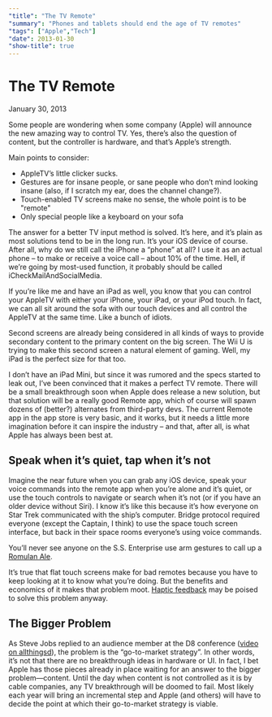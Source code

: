 ```yaml
---
"title": "The TV Remote"
"summary": "Phones and tablets should end the age of TV remotes"
"tags": ["Apple","Tech"]
"date": 2013-01-30
"show-title": true
---
```


# The TV Remote

<p class="datetime">January 30, 2013</p>

Some people are wondering when some company (Apple) will announce the new amazing way to control TV. Yes, there’s also the question of content, but the controller is hardware, and that’s Apple’s strength.

Main points to consider:

* AppleTV’s little clicker sucks.
* Gestures are for insane people, or sane people who don’t mind looking insane (also, if I scratch my ear, does the channel change?).
* Touch-enabled TV screens make no sense, the whole point is to be "remote"
* Only special people like a keyboard on your sofa

The answer for a better TV input method is solved. It’s here, and it’s plain as most solutions tend to be in the long run. It’s your iOS device of course. After all, why do we still call the iPhone a “phone” at all? I use it as an actual phone &ndash; to make or receive a voice call &ndash; about 10% of the time. Hell, if we’re going by most-used function, it probably should be called iCheckMailAndSocialMedia.

If you’re like me and have an iPad as well, you know that you can control your AppleTV with either your iPhone, your iPad, or your iPod touch. In fact, we can all sit around the sofa with our touch devices and all control the AppleTV at the same time. Like a bunch of idiots.

Second screens are already being considered in all kinds of ways to provide secondary content to the primary content on the big screen. The Wii U is trying to make this second screen a natural element of gaming. Well, my iPad is the perfect size for that too.

I don’t have an iPad Mini, but since it was rumored and the specs started to leak out, I’ve been convinced that it makes a perfect TV remote. There will be a small breakthrough soon when Apple does release a new solution, but that solution will be a really good Remote app, which of course will spawn dozens of (better?) alternates from third-party devs. The current Remote app in the app store is very basic, and it works, but it needs a little more imagination before it can inspire the industry &ndash; and that, after all, is what Apple has always been best at.

## Speak when it’s quiet, tap when it’s not

Imagine the near future when you can grab any iOS device, speak your voice commands into the remote app when you’re alone and it’s quiet, or use the touch controls to navigate or search when it’s not (or if you have an older device without Siri). I know it’s like this because it’s how everyone on Star Trek communicated with the ship’s computer. Bridge protocol required everyone (except the Captain, I think) to use the space touch screen interface, but back in their space rooms everyone’s using voice commands.

You’ll never see anyone on the S.S. Enterprise use arm gestures to call up a <a href="http://en.memory-alpha.org/wiki/Romulan_ale">Romulan Ale</a>.

It’s true that flat touch screens make for bad remotes because you have to keep looking at it to know what you’re doing. But the benefits and economics of it makes that problem moot. <a href="http://appleinsider.com/articles/12/05/03/apple_shows_continued_interest_in_haptic_touchscreen_fingertip_feedback">Haptic feedback</a> may be poised to solve this problem anyway.

## The Bigger Problem

As Steve Jobs replied to an audience member at the D8 conference (<a href="http://allthingsd.com/video/?video_id=ff922002-fa63-4b68-a326-ea12ec800612">video on allthingsd</a>), the problem is the “go-to-market strategy”. In other words, it’s not that there are no breakthrough ideas in hardware or UI. In fact, I bet Apple has those pieces already in place waiting for an answer to the bigger problem—content. Until the day when content is not controlled as it is by cable companies, any TV breakthrough will be doomed to fail. Most likely each year will bring an incremental step and Apple (and others) will have to decide the point at which their go-to-market strategy is viable.
